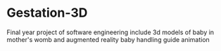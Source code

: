 # Gestation-3D
Final year project of software engineering include 3d models of baby in mother's womb and augmented reality baby handling guide animation
